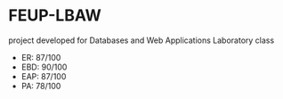# FEUP-LBAW
project developed for Databases and Web Applications Laboratory class

- ER: 87/100 
- EBD: 90/100
- EAP: 87/100
- PA: 78/100
